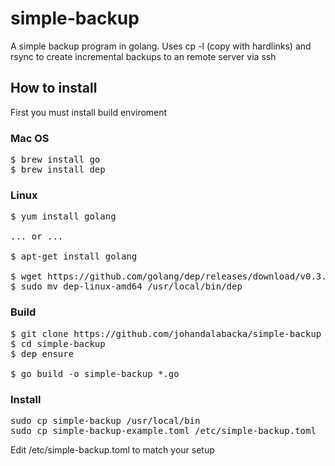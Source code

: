 # simple-backup
A simple backup program in golang. Uses cp -l (copy with hardlinks) and rsync to
create incremental backups to an remote server via ssh

## How to install

First you must install build enviroment

### Mac OS 

<pre>
$ brew install go
$ brew install dep
</pre>

### Linux

<pre>
$ yum install golang

... or ...

$ apt-get install golang

$ wget https://github.com/golang/dep/releases/download/v0.3.2/dep-linux-amd64
$ sudo mv dep-linux-amd64 /usr/local/bin/dep
</pre>


### Build

<pre>
$ git clone https://github.com/johandalabacka/simple-backup
$ cd simple-backup
$ dep ensure

$ go build -o simple-backup *.go
</pre>

### Install

<pre>
sudo cp simple-backup /usr/local/bin
sudo cp simple-backup-example.toml /etc/simple-backup.toml
</pre>

Edit /etc/simple-backup.toml to match your setup
